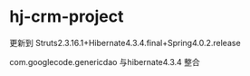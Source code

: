 # hj-crm-project

更新到 Struts2.3.16.1+Hibernate4.3.4.final+Spring4.0.2.release

com.googlecode.genericdao 与hibernate4.3.4 整合